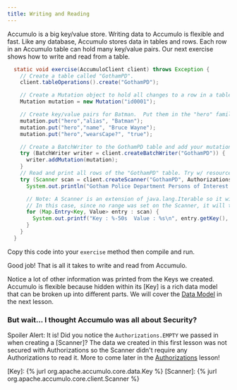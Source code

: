 ```yaml
---
title: Writing and Reading
---
```

Accumulo is a big key/value store.  Writing data to Accumulo is flexible and fast.  Like any database, Accumulo stores
data in tables and rows.  Each row in an Accumulo table can hold many key/value pairs. Our next exercise shows how to
write and read from a table.

```java
  static void exercise(AccumuloClient client) throws Exception {
    // Create a table called "GothamPD".
    client.tableOperations().create("GothamPD");

    // Create a Mutation object to hold all changes to a row in a table.  Each row has a unique row ID.
    Mutation mutation = new Mutation("id0001");

    // Create key/value pairs for Batman.  Put them in the "hero" family.
    mutation.put("hero","alias", "Batman");
    mutation.put("hero","name", "Bruce Wayne");
    mutation.put("hero","wearsCape?", "true");

    // Create a BatchWriter to the GothamPD table and add your mutation to it. Try w/ resources will close for us.
    try (BatchWriter writer = client.createBatchWriter("GothamPD")) {
      writer.addMutation(mutation);
    }
    // Read and print all rows of the "GothamPD" table. Try w/ resources will close for us.
    try (Scanner scan = client.createScanner("GothamPD", Authorizations.EMPTY)) {
      System.out.println("Gotham Police Department Persons of Interest:");

      // Note: A Scanner is an extension of java.lang.Iterable so it will traverse through the scanner's range.
      // In this case, since no range was set on the Scanner, it will traverse the entire table.
      for (Map.Entry<Key, Value> entry : scan) {
        System.out.printf("Key : %-50s  Value : %s\n", entry.getKey(), entry.getValue());
      }
    }
  }
```
Copy this code into your `exercise` method then compile and run.

Good job! That is all it takes to write and read from Accumulo.

Notice a lot of other information was printed from the Keys we created. Accumulo is flexible because hidden within its 
[Key] is a rich data model that can be broken up into different parts.  We will cover the [Data Model][dmodel] in the next lesson.

### But wait... I thought Accumulo was all about Security?

Spoiler Alert: It is!  Did you notice the `Authorizations.EMPTY` we passed in when creating a [Scanner]?  The data
we created in this first lesson was not secured with Authorizations so the Scanner didn't require any Authorizations 
to read it.  More to come later in the [Authorizations][auths] lesson! 

[dmodel]: /tour/data-model
[auths]: /tour/authorizations
[Key]: {% jurl org.apache.accumulo.core.data.Key %}
[Scanner]: {% jurl org.apache.accumulo.core.client.Scanner %}
